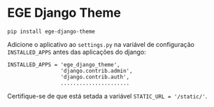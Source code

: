 # EGE Django Theme

```
pip install ege-django-theme
```

Adicione o aplicativo ao ```settings.py``` na variável de configuração ```INSTALLED_APPS``` antes das aplicações do django:

```
INSTALLED_APPS = 'ege_django_theme',
                 'django.contrib.admin',
                 'django.contrib.auth',
                 ......................
```

Certifique-se de que está setada a variável ```STATIC_URL = '/static/'```.
